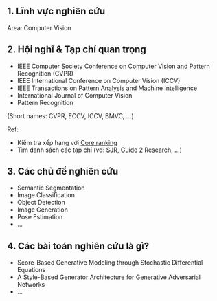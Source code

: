 ## 1. Lĩnh vực nghiên cứu

Area: Computer Vision

## 2. Hội nghĩ & Tạp chí quan trọng

- IEEE Computer Society Conference on Computer Vision and Pattern Recognition (CVPR)
- IEEE International Conference on Computer Vision (ICCV)
- IEEE Transactions on Pattern Analysis and Machine Intelligence
- International Journal of Computer Vision
- Pattern Recognition

(Short names: CVPR, ECCV, ICCV, BMVC, ...)

Ref:
- Kiểm tra xếp hạng với [Core ranking](http://portal.core.edu.au/conf-ranks/?search=computer+vision&by=all&source=CORE2020&sort=arank&page=1)
- Tìm danh sách các tạp chí (vd: [SJR](https://www.scimagojr.com/journalrank.php?category=1707), [Guide 2 Research](https://www.guide2research.com/topconf/computer-vision), ...)


## 3. Các chủ đề nghiên cứu

- Semantic Segmentation
- Image Classification
- Object Detection
- Image Generation
- Pose Estimation
- ...


## 4.  Các bài toán nghiên cứu là gì?

- Score-Based Generative Modeling through Stochastic Differential Equations
- A Style-Based Generator Architecture for Generative Adversarial Networks
- ...